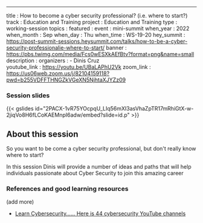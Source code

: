 ---
title        : How to become a cyber security professional? (i.e. where to start?)
track        : Education and Training
project      : Education and Training
type         : working-session
topics       : 
featured     :
event        : mini-summit
when_year    : 2022
when_month   : Sep
when_day     : Thu
when_time    : WS-19-20
hey_summit   : https://post-summit-sessions.heysummit.com/talks/how-to-be-a-cyber-security-professionalie-where-to-start/
banner       : https://pbs.twimg.com/media/Fcs0wESXkAEfBtv?format=png&name=small
description  :
organizers   :
    - Dinis Cruz    
youtube_link :  https://youtu.be/UBaLAPhU2Vk
zoom_link    :  https://us06web.zoom.us/j/82104159118?pwd=b255VDFFTHNGZkVGeXN5NjhtaXJYZz09
### Session slides

{{< gslides id="2PACX-1vR75YOcpqU_LIq56mXI3asVhaZpTR17mRhiGtX-w-2jiqVo8H6fLCoKAEMnpI6adw/embed?slide=id.p" >}}



## About this session

So you want to be come a cyber security professional, but don't really know where to start?

In this session Dinis will provide a number of ideas and paths that will help individuals passionate about Cyber Security to join this amazing career


### References and good learning resources

(add more)

- [Learn Cybersecurity…… Here is 44 cybersecurity YouTube channels](https://www.linkedin.com/posts/praveensk007_technology-learning-cybersecurity-activity-6975286679636983808-2oyb)
